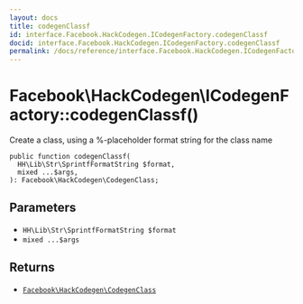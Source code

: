 ```yaml
---
layout: docs
title: codegenClassf
id: interface.Facebook.HackCodegen.ICodegenFactory.codegenClassf
docid: interface.Facebook.HackCodegen.ICodegenFactory.codegenClassf
permalink: /docs/reference/interface.Facebook.HackCodegen.ICodegenFactory.codegenClassf.md
---
```

# Facebook\\HackCodegen\\ICodegenFactory::codegenClassf()




Create a class, using a %-placeholder format string for the class
name




``` Hack
public function codegenClassf(
  HH\Lib\Str\SprintfFormatString $format,
  mixed ...$args,
): Facebook\HackCodegen\CodegenClass;
```




## Parameters




* ` HH\Lib\Str\SprintfFormatString $format `
* ` mixed ...$args `




## Returns




- [` Facebook\HackCodegen\CodegenClass `](<class.Facebook.HackCodegen.CodegenClass.md>)